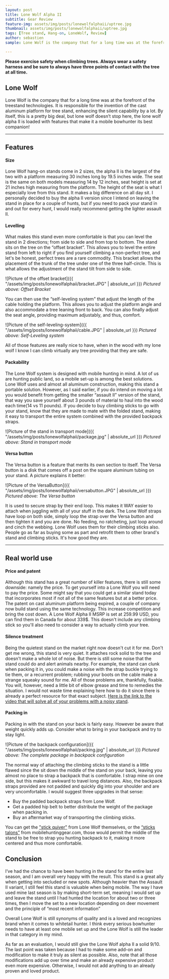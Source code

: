```yaml
---
layout: post
title: Lone Wolf Alpha II
subtitle: Gear Review
feature-img: assets/img/posts/lonewolfalphaii/uptree.jpg
thumbnail: assets/img/posts/lonewolfalphaii/uptree.jpg
tags: [Tree stand, Hang-on, LoneWolf, Review]
author: sebastien
sample: Lone Wolf is the company that for a long time was at the forefront of the treestand technologies. It is responsible for the invention of the cast aluminum platform for tree stand, enhancing the silent capability by a lot. By itself, this is a pretty...

---
```

**Please exercise safety when climbing trees. Always wear a safety harness and be sure to always have three points of contact with the tree at all time.**

## Lone Wolf

Lone Wolf is the company that for a long time was at the forefront of the treestand technologies. It is responsible for the invention of the cast aluminum platform for tree stand, enhancing the silent capability by a lot. By itself, this is a pretty big deal, but lone wolf doesn’t stop here, the lone wolf alpha II is loaded with features that make it a mobile bowhunter its best companion!

*****

## Features

#### Size

Lone Wolf hang-on stands come in 2 sizes, the alpha II is the largest of the two with a platform measuring 30 inches long by 19.5 inches wide. The seat is the same on both models measuring 14 by 12 inches, seat height is set at 21 inches high measuring from the platform. The height of the seat is what I especially love from this stand. It makes a big difference on all day sit. I personally decided to buy the alpha II version since I intend on leaving the stand in place for a couple of hunts, but if you need to pack your stand in and out for every hunt, I would really recommend getting the lighter assault II.

#### Levelling

What makes this stand even more comfortable is that you can level the stand in 2 directions; from side to side and from top to bottom. The stand sits on the tree on the “offset bracket”. This allows you to level the entire stand from left to right if you find yourself climbing a non-perfect tree, and let's be honest, perfect trees are a rare commodity. This bracket allows the placement of the trunk of the tree under one of the three half-circle. This is what allows the adjustment of the stand tilt from side to side.

![Picture of the offset bracket]({{ "/assets/img/posts/lonewolfalphaii/bracket.JPG" | absolute_url }})
*Pictured above: Offset Bracket*

You can then use the “self-leveling system" that adjust the length of the cable holding the platform. This allows you to adjust the platform angle and also accommodate a tree leaning front to back. You can also finally adjust the seat angle, providing maximum adjustably, and thus, comfort.

![Picture of the self-leveling-system]({{ "/assets/img/posts/lonewolfalphaii/cable.JPG" | absolute_url }})
*Pictured above: Self-Leveling system*

All of those features are really nice to have, when in the wood with my lone wolf I know I can climb virtually any tree providing that they are safe.

#### Packability

The Lone Wolf system is designed with mobile hunting in mind. A lot of us are hunting public land, so a mobile set-up is among the best solutions. Lone Wolf uses and almost all aluminum construction, making this stand a portable solution. However, as I said earlier, if you do intend on moving a lot you would benefit from getting the smaller “assault II” version of the stand, that way you save yourself about 3 pounds of material to haul into the wood each time(14 vs 11 pounds). If you decide to buy climbing sticks to go with your stand, know that they are made to mate with the folded stand, making it easy to transport the entire system combined with the provided backpack straps.

![Picture of the stand in transport mode]({{ "/assets/img/posts/lonewolfalphaii/package.jpg" | absolute_url }})
*Pictured above: Stand in transport mode*

#### Versa button

The Versa button is a feature that merits its own section to itself. The Versa button is a disk that comes off a post on the square aluminum tubing on your stand. A picture explains it better:

![Picture of the VersaButton]({{ "/assets/img/posts/lonewolfalphaii/versabutton.JPG" | absolute_url }})
*Pictured above: The Versa button*

It is used to secure strap by their end loop. This makes it WAY easier to attach when juggling with all of your stuff in the dark. The Lone Wolf straps have loop on both side, simply loop the strap over the Versa button and then tighten it and you are done. No feeding, no ratcheting, just loop around and cinch the webbing. Lone Wolf uses them for their climbing sticks also. People go as far as buying some as part and retrofit them to other brand's stand and climbing sticks. It's how good they are.

*****

## Real world use

#### Price and patent

Although this stand has a great number of killer features, there is still some downside: namely the price. To get yourself into a Lone Wolf you will need to pay the price. Some might say that you could get a similar stand today that incorporates most if not all of the same features but at a better price. The patent on cast aluminum platform being expired, a couple of company now build stand using the same technology. This increase competition and bring the cost down. A Lone Wolf Alpha II MSRP is set at 259.99 USD, you can find them in Canada for about 339$. This doesn't include any climbing stick so you'll also need to consider a way to actually climb your tree.

#### Silence treatment

Being the quietest stand on the market right now doesn't cut it for me. Don't get me wrong, this stand is very quiet. It attaches rock solid to the tree and doesn't make a whole lot of noise. But there is still some noise that the stand could do and alert animals nearby. For example, the stand can clunk when packing it in, you could make a noise with the strap buckle trying to tie them, or a recurrent problem; rubbing your boots on the cable make a strange squeaky sound for me. All of those problems are, thankfully, fixable. You will, however, need a little bit of elbow grease and time to remedies the situation. I would not waste time explaining here how to do it since there is already a perfect resource for that exact subject. [Here is the link to the video that will solve all of your problems with a noisy stand](https://www.youtube.com/watch?v=U_22dM-YGnY).

#### Packing in

Packing in with the stand on your back is fairly easy. However be aware that weight quickly adds up. Consider what to bring in your backpack and try to stay light.

![Picture of the backpack configuration]({{ "/assets/img/posts/lonewolfalphaii/packing.jpg" | absolute_url }})
*Pictured above: The complete package in backpack configuration*

 The normal way of attaching the climbing sticks to the stand is a little flawed since the sit down the middle of the stand on your back, leaving you almost no place to strap a backpack that is comfortable. I strap mine on one side, but this makes it awkward to travel long distances. Also, the backpack straps provided are not padded and quickly dig into your shoulder and are very uncomfortable. I would suggest three upgrades in that sense:
- Buy the padded backpack straps from Lone Wolf.
- Get a padded hip belt to better distribute the weight of the package when packing in.
- Buy an aftermarket way of transporting the climbing sticks.

You can get the ["stick quiver"](https://www.lonewolfhuntingproducts.com/shop/Products/Alpha-Tech-Stick-Quiver__AT-SQ.aspx) from Lone Wolf themselves, or the [“sticks talons”](http://www.mobilehuntinggear.com) from mobilehuntinggear.com, those would permit the middle of the stand to be free to strap you hunting backpack to it, making it more centered and thus more comfortable.

## Conclusion

I’ve had the chance to have been hunting in the stand for the entire last season, and I am overall very happy with the result. This stand is a great ally when getting into secluded or new spots. Although heavier than the Assault II variant, I still feel this stand is valuable when being mobile. The way I have used mine last season is by making short-term set, meaning I would set up and leave the stand until I had hunted the location for about two or three times, then I move the set to a new location depending on deer movement and the principle of “most recent information”

Overall Lone Wolf is still synonyms of quality and is a loved and recognizes brand when it comes to whitetail hunter. I think every serious bowhunter needs to have at least one mobile set up and the Lone Wolf is still the leader in that category in my mind.

As far as an evaluation, I would still give the Lone Wolf alpha II a solid 9/10. The last point was taken because I had to make some add-on and modification to make it truly as silent as possible. Also, note that all those modifications add up over time and make an already expensive product even more expensive. Otherwise, I would not add anything to an already proven and loved product.
